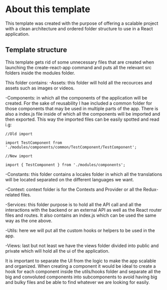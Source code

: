 # About this template

This template was created with the purpose of offering a scalable project with a clean  architecture and ordered folder structure to use in a React application.

## Template structure

This template gets rid of some unnecessary files that are created when launching the create-react-app command and puts all the relevant src folders inside the modules folder.

This folder contains:
-Assets: this folder will hold all the recources and assets such as images or videos.

-Components: in which all the components of the application will be created. For the sake of reusability I hae included a common folder for those components that may be used in multiple parts of the app. There is also a index.js file inside of which all the components will be imported and then exported. This way the imported files can be easily spotted and read i.g: 
```
//Old import

import TestComponent from './modules/components/common/TestComponent/TestComponent';

//New import

import { TestComponent } from './modules/components';

```

-Constants: this folder contains a locales folder in which all the translations will be located separated on the different languages we want.

-Context: context folder is for the Contexts and Provider or all the Redux-related files.

-Services: this folder purpose is to hold all the API call and all the interactions with the backend or an external API as well as the React router files and routes.    It also contains an index.js which can be used the same way as the one above.

-Utils: here we will put all the custom hooks or helpers to be used in the app.

-Views: last but not least we have the views folder divided into public and private which will hold all the ui of the application.

It is important to separate the UI from the logic to make the app scalable and organized. When creating a component it would be ideal to create a hook for each component inside the utils/hooks folder and separate all the big and convoluted components into subcomponents to avoid having big and bulky files and be able to find whatever we are looking for easily.




